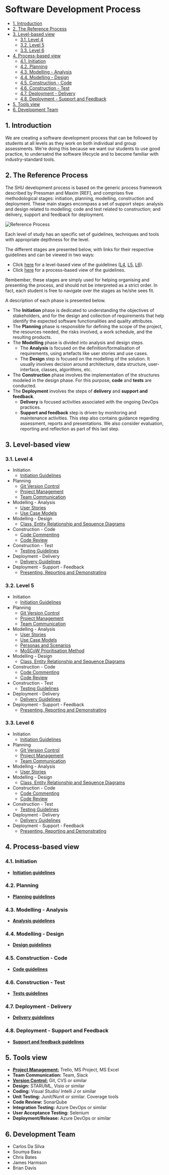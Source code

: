 # Software Development Process <!-- omit in toc -->

- [1. Introduction](#1-introduction)
- [2. The Reference Process](#2-the-reference-process)
- [3. Level-based view](#3-level-based-view)
  - [3.1. Level 4](#31-level-4)
  - [3.2. Level 5](#32-level-5)
  - [3.3. Level 6](#33-level-6)
- [4. Process-based view](#4-process-based-view)
  - [4.1. Initiation](#41-initiation)
  - [4.2. Planning](#42-planning)
  - [4.3. Modelling - Analysis](#43-modelling---analysis)
  - [4.4. Modelling - Design](#44-modelling---design)
  - [4.5. Construction - Code](#45-construction---code)
  - [4.6. Construction - Test](#46-construction---test)
  - [4.7. Deployment - Delivery](#47-deployment---delivery)
  - [4.8. Deployment - Support and Feedback](#48-deployment---support-and-feedback)
- [5. Tools view](#5-tools-view)
- [6. Development Team](#6-development-team)

## 1. Introduction

We are creating a software development process that can be followed by students at all levels as they work on both individual and group
assessments.
We're doing this because we want our students to use good practice, to undersatnd the software lifecycle and to become familiar with industry-standard tools.

## 2. The Reference Process

The SHU development process is based on the generic process framework described by Pressman and Maxim [REF], and comprises five methodological stages: initiation, planning, modelling, construction and deployment. These main stages encompass a set of support steps: analysis and design related to modelling; code and test related to construction; and delivery, support and feedback for deployment.

![Reference Process](./Process.png)

Each level of study has an specific set of guidelines, techniques and tools with appropriate depthness for the level.

The different stages are presented below, with links for their respective guidelines and can be viewed in two ways:

- Click [here](#3-level-based-view) for a level-based view of the guidelines ([L4](#31-level-4), [L5](#32-level-5), [L6](#33-level-6)).
- Click [here](#4-process-based-view) for a process-based view of the guidelines.

Rembember, these stages are simply used for helping organising and presenting the process, and should not be interpreted as a strict order.
In fact, each student is free to navigate over the stages as he/she sees fit.

A description of each phase is presented below.

- The **Initiation** phase is dedicated to understanding the objectives of stakeholders, and for the design and collection of requirements that help identify the expected software functionalities and quality attributes.
- The **Planning** phase is responsible for defining the scope of the project, the resources needed, the risks involved, a work schedule, and the resulting products.
- The **Modelling** phase is divided into analysis and design steps.
  - The **Analysis** is focused on the definition/formalisation of requirements, using artefacts like user stories and use cases.
  - The **Design** step is focused on the modelling of the solution. It usually involves decision around architecture, data structure, user-interface, classes, algorithms, etc.
- The **Construction** phase involves the implementation of the structures modeled in the design phase. For this purpose, **code** and **tests** are conducted.
- The **Deployment** involves the steps of **delivery** and **support and feedback**.
  - **Delivery** is focused activities associated with the ongoing DevOps practices.
  - **Support and feedback** step is driven by monitoring and maintenance activities. This step also contains guidance regarding assessment, reports and presentations. We also consider evaluation, reporting and reflection as part of this last step.

## 3. Level-based view

### 3.1. Level 4

- Initiation
  - [Initiation Guidelines](initiation/level-4/level4-initiation.md)
- Planning
  - [Git Version Control](planning/version-control/level-4-git-instructions.md)
  - [Project Management](planning/project-management/level-4/level-4-management-guidelines.md)
  - [Team Communication](planning/team-communication/level-4/level-4-team-communication-guidelines.md)
- Modelling - Analysis
  - [User Stories](modelling-analysis/level-4/level-4-user-stories.md)
  - [Use Case Models](modelling-analysis/level-4/level-4-use-case-guidance.md)
- Modelling - Design
  - [Class, Entity Relationship and Sequence Diagrams](modelling-design/level-4/level4-design.md)
- Construction - Code
  - [Code Commenting](construction-code/level-4/level4-code-commenting.md)
  - [Code Review](construction-code/code-review/level-4/level-4-code-review-guidelines.md)
- Construction - Test
  - [Testing Guidelines](construction-test/level-4/level4-testing.md)
- Deployment - Delivery
  - [Delivery Guidelines](deployment-delivery/level-4/level-4-delivery-guidelines.md)
- Deployment - Support - Feedback
  - [Presenting, Reporting and Demonstrating](deployment-support-feedback/level-4/level-4-feedback-guidelines.md)
  
### 3.2. Level 5

- Initiation
  - [Initiation Guidelines](initiation/level-5/level5-initiation.md)
- Planning
  - [Git Version Control](planning/version-control/level-5-git-instructions.md)
  - [Project Management](planning/project-management/level-5/level-5-management-guidelines.md)
  - [Team Communication](planning/team-communication/level-5/level-5-team-communication-guidelines.md)
- Modelling - Analysis
  - [User Stories](modelling-analysis/level-5/level-5-user-stories.md)
  - [Use Case Models](modelling-analysis/level-5/level-5-use-case-guidance.md)
  - [Personas and Scenarios](modelling-analysis/level-5/personas-and-scenarios.md)
  - [MoSCoW Prioritisation Method](modelling-analysis/level-5/moscow-prioritisation-method.md)
- Modelling - Design
  - [Class, Entity Relationship and Sequence Diagrams](modelling-design/level-5/level5-design.md)
- Construction - Code
  - [Code Commenting](construction-code/level-5/level5-code-commenting.md)
  - [Code Review](construction-code/code-review/level-5/level-5-code-review-guidelines.md)
- Construction - Test
  - [Testing Guidelines](construction-test/level-5/level5-testing.md)
- Deployment - Delivery
  - [Delivery Guidelines](deployment-delivery/level-5/level-5-delivery-guidelines.md)
- Deployment - Support - Feedback
  - [Presenting, Reporting and Demonstrating](deployment-support-feedback/level-5/level-5-feedback-guidelines.md)

### 3.3. Level 6

- Initiation
  - [Initiation Guidelines](initiation/level-6/level6-initiation.md)
- Planning
  - [Git Version Control](planning/version-control/level-6-git-instructions.md)
  - [Project Management](planning/project-management/level-6/level-6-management-guidelines.md)
  - [Team Communication](planning/team-communication/level-6/level-6-team-communication-guidelines.md)
- Modelling - Analysis
  - [User Stories](modelling-analysis/level-6/level-6-user-stories.md)
- Modelling - Design
  - [Class, Entity Relationship and Sequence Diagrams](modelling-design/level-6/level6-design.md)
- Construction - Code
  - [Code Commenting](construction-code/level-6/level6-code-commenting.md)
  - [Code Review](construction-code/code-review/level-6/level-6-code-review-guidelines.md)
- Construction - Test
  - [Testing Guidelines](construction-test/level-6/level6-testing.md)
- Deployment - Delivery
  - [Delivery Guidelines](deployment-delivery/level-6/level-6-delivery-guidelines.md)
- Deployment - Support - Feedback
  - [Presenting, Reporting and Demonstrating](deployment-support-feedback/level-6/level-6-feedback-guidelines.md)

## 4. Process-based view

### 4.1. Initiation

- [**Initiation guidelines**](initiation/README.md)

### 4.2. Planning

- [**Planning guidelines**](planning/README.md)

### 4.3. Modelling - Analysis

- [**Analysis guidelines**](modelling-analysis/README.md)

### 4.4. Modelling - Design

- [**Design guidelines**](modelling-design/README.md)

### 4.5. Construction - Code

- [**Code guidelines**](construction-code/README.md)

### 4.6. Construction - Test

- [**Tests guidelines**](construction-test/README.md)

### 4.7. Deployment - Delivery

- [**Delivery guidelines**](deployment-delivery/README.md)

### 4.8. Deployment - Support and Feedback

- [**Support and feedback guidelines**](deployment-support-feedback/README.md)

## 5. Tools view

- [**Project Management:**](planning/project-management/tools/project-management-tools.md) Trello, MS Project, MS Excel
- **Team Communication:** Team, Slack
- [**Version Control:**](/planning/version-control/tools/level-4-git-tools.md) Git, CVS or similar
- **Design:** STARUML, Visio or similar
- **Coding:** Visual Studio/ Intelli J  or similar
- **Unit Testing:** Junit/Nunit or similar. Coverage tools
- **Code Review:** SonarQube
- **Integration Testing:** Azure DevOps or similar
- **User Acceptance Testing:** Selenium
- **Deployment/Release:** Azure DevOps or similar

## 6. Development Team

- Carlos Da Silva
- Soumya Basu
- Chris Bates
- James Harmson
- Brian Davis
